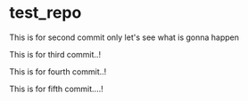 # test_repo


This is for second commit only let's see what is gonna happen

This is for third commit..!

This is for fourth commit..!

This is for fifth commit....!
